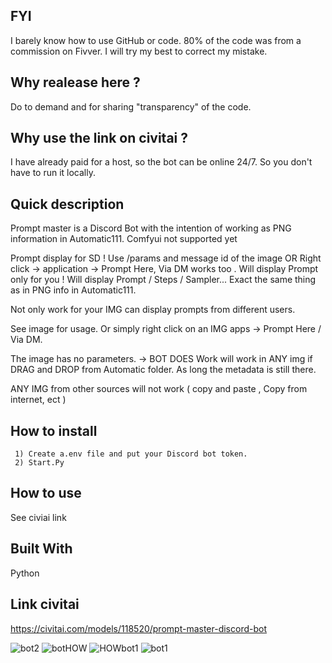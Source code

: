##  FYI 

I barely know how to use GitHub or code. 80% of the code was from a commission on Fivver. I will try my best to correct my mistake.

## Why realease here ? 

Do to demand and for sharing "transparency" of the code.

## Why use the link on civitai ?

I have already paid for a host, so the bot can be online 24/7. So you don't have to run it locally.

## Quick description 

Prompt master is a Discord Bot with the intention of working as PNG information in Automatic111. Comfyui not supported yet 

Prompt display for SD ! Use /params and message id of the image OR Right click -> application ->  Prompt Here, Via DM  works too . Will display Prompt only for you !  Will display Prompt / Steps / Sampler... Exact the same thing as in PNG info in Automatic111.

Not only work for your IMG can display prompts from different users.

See image for usage. Or simply right click on an IMG apps -> Prompt Here / Via DM.

The image has no parameters. → BOT DOES Work will work in ANY img if DRAG and DROP from Automatic folder. As long the metadata is still there. 

ANY IMG from other sources will not work ( copy and paste , Copy from internet, ect ) 

## How to install 

     1) Create a.env file and put your Discord bot token.
     2) Start.Py

## How to use 

See civiai link

## Built With 

Python 

## Link civitai

https://civitai.com/models/118520/prompt-master-discord-bot

![bot2](https://github.com/HazmatAI/Prompt-Master-SD/assets/149615194/47616133-78da-40eb-a7bc-04854967bd35)
![botHOW](https://github.com/HazmatAI/Prompt-Master-SD/assets/149615194/62ebba52-a66d-4de0-ae4f-79455950b702)
![HOWbot1](https://github.com/HazmatAI/Prompt-Master-SD/assets/149615194/dc0ee10b-55aa-44f8-84ca-57ece9872934)
![bot1](https://github.com/HazmatAI/Prompt-Master-SD/assets/149615194/c753c708-decb-4415-8d3c-b2c4f3a80595)




